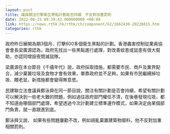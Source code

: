 ```yaml
---
layout: post
title: 議員關注打擊衛生黑點計劃能否持續　不反對加重罰則
date: 2022-08-15 09:39:42.000000000 +08:00
link: https://news.rthk.hk/rthk/ch/component/k2/1662430-20220815.htm
categories: rthk
---
```


政府昨日展開為期3個月、打擊600多個衛生黑點的計劃。香港蟲害控制從業員協會會長梁廣源認為，政府先找出一些黑點進行處理，對改善蚊患或鼠患有很大幫助，亦認同增設夜間滅鼠隊。

梁廣源在本台節目《千禧年代》說，政府採取措施，都需要市民、商戶及業界配合，減少棄置垃圾及食物才會有效果，單靠政府並不足夠，如果有市民繼續掉垃圾、餵老鼠，新措施都會變得無意思。

民建聯立法會議員鄭泳舜在同一節目說，關注有關計劃是否會持續，希望有關計劃可以解決到一些老大難的問題，例如過往政府部門權任不清，在後巷發現垃圾，都不知道由哪個部門處理，希望透過今次計劃建立標準運作模式，如果決定由某個部門負責，就一直跟進到底。

鄭泳舜又說， 如果有些問題屢勸不改，例如胡亂棄置建築物廢料，他不反對加重相關罰則。
